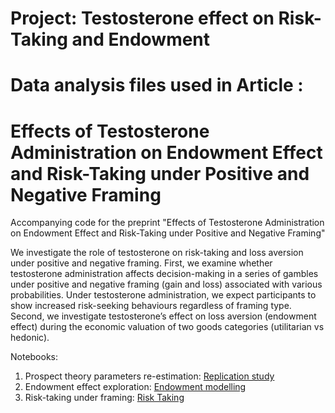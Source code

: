 # Project: Testosterone effect on Risk-Taking and Endowment  
Data analysis files used in Article :
=======
# Effects of Testosterone Administration on Endowment Effect and Risk-Taking under Positive and Negative Framing

Accompanying code for the preprint "Effects of Testosterone Administration on Endowment Effect and Risk-Taking under Positive and Negative Framing"

We investigate the role of testosterone on risk-taking and loss aversion under positive and negative framing. First, we examine whether testosterone administration affects decision-making in a series of gambles under positive and negative framing (gain and loss) associated with various probabilities. Under testosterone administration, we expect participants to show increased risk-seeking behaviours regardless of framing type. 
Second, we investigate testosterone’s effect on loss aversion (endowment effect) during the economic valuation of two goods categories (utilitarian vs hedonic). 



Notebooks:
1) Prospect theory parameters re-estimation: [Replication study](https://github.com/iknyazeva/RiskTestosterone/blob/master/Rieskamp_replication.ipynb)
2) Endowment effect exploration: [Endowment modelling](https://github.com/iknyazeva/RiskTestosterone/blob/master/Endowment_v2.0.ipynb)
3) Risk-taking under framing: [Risk Taking](https://github.com/iknyazeva/RiskTestosterone/blob/master/RiskTakingTestosteroneEffectsCovariates.ipynb)

